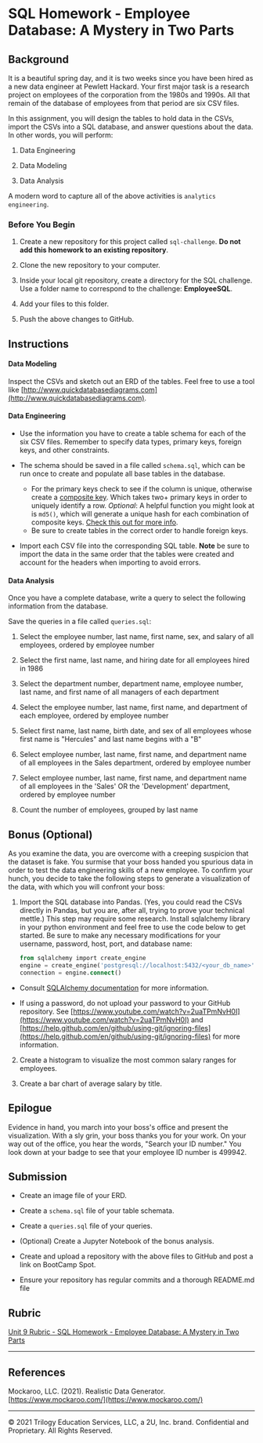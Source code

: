 # SQL Homework - Employee Database: A Mystery in Two Parts

## Background

It is a beautiful spring day, and it is two weeks since you have been hired as a new data engineer at Pewlett Hackard. Your first major task is a research project on employees of the corporation from the 1980s and 1990s. All that remain of the database of employees from that period are six CSV files.

In this assignment, you will design the tables to hold data in the CSVs, import the CSVs into a SQL database, and answer questions about the data. In other words, you will perform:

1. Data Engineering

2. Data Modeling

3. Data Analysis

A modern word to capture all of the above activities is `analytics engineering`.

### Before You Begin

1. Create a new repository for this project called `sql-challenge`. **Do not add this homework to an existing repository**.

2. Clone the new repository to your computer.

3. Inside your local git repository, create a directory for the SQL challenge. Use a folder name to correspond to the challenge: **EmployeeSQL**.

4. Add your files to this folder.

5. Push the above changes to GitHub.

## Instructions

#### Data Modeling

Inspect the CSVs and sketch out an ERD of the tables. Feel free to use a tool like [http://www.quickdatabasediagrams.com](http://www.quickdatabasediagrams.com).

#### Data Engineering

- Use the information you have to create a table schema for each of the six CSV files. Remember to specify data types, primary keys, foreign keys, and other constraints.
- The schema should be saved in a file called `schema.sql`, which can be run once to create and populate all base tables in the database.

  - For the primary keys check to see if the column is unique, otherwise create a [composite key](https://en.wikipedia.org/wiki/Compound_key). Which takes two+ primary keys in order to uniquely identify a row. _Optional_: A helpful function you might look at is `md5()`, which will generate a unique hash for each combination of composite keys. [Check this out for more info](https://blog.getdbt.com/the-most-underutilized-function-in-sql/).
  - Be sure to create tables in the correct order to handle foreign keys.

- Import each CSV file into the corresponding SQL table. **Note** be sure to import the data in the same order that the tables were created and account for the headers when importing to avoid errors.

#### Data Analysis

Once you have a complete database, write a query to select the following information from the database.

Save the queries in a file called `queries.sql`:

1. Select the employee number, last name, first name, sex, and salary of all employees, ordered by employee number

2. Select the first name, last name, and hiring date for all employees hired in 1986

3. Select the department number, department name, employee number, last name, and first name of all managers of each department

4. Select the employee number, last name, first name, and department of each employee, ordered by employee number

5. Select first name, last name, birth date, and sex of all employees whose first name is "Hercules" and last name begins with a "B"

6. Select employee number, last name, first name, and department name of all employees in the Sales department, ordered by employee number

7. Select employee number, last name, first name, and department name of all employees in the 'Sales' OR the 'Development' department, ordered by employee number

8. Count the number of employees, grouped by last name

## Bonus (Optional)

As you examine the data, you are overcome with a creeping suspicion that the dataset is fake. You surmise that your boss handed you spurious data in order to test the data engineering skills of a new employee. To confirm your hunch, you decide to take the following steps to generate a visualization of the data, with which you will confront your boss:

1. Import the SQL database into Pandas. (Yes, you could read the CSVs directly in Pandas, but you are, after all, trying to prove your technical mettle.) This step may require some research. Install sqlalchemy library in your python environment and feel free to use the code below to get started. Be sure to make any necessary modifications for your username, password, host, port, and database name:

   ```sql
   from sqlalchemy import create_engine
   engine = create_engine('postgresql://localhost:5432/<your_db_name>')
   connection = engine.connect()
   ```

- Consult [SQLAlchemy documentation](https://docs.sqlalchemy.org/en/latest/core/engines.html#postgresql) for more information.

- If using a password, do not upload your password to your GitHub repository. See [https://www.youtube.com/watch?v=2uaTPmNvH0I](https://www.youtube.com/watch?v=2uaTPmNvH0I) and [https://help.github.com/en/github/using-git/ignoring-files](https://help.github.com/en/github/using-git/ignoring-files) for more information.

2. Create a histogram to visualize the most common salary ranges for employees.

3. Create a bar chart of average salary by title.

## Epilogue

Evidence in hand, you march into your boss's office and present the visualization. With a sly grin, your boss thanks you for your work. On your way out of the office, you hear the words, "Search your ID number." You look down at your badge to see that your employee ID number is 499942.

## Submission

- Create an image file of your ERD.

- Create a `schema.sql` file of your table schemata.

- Create a `queries.sql` file of your queries.

- (Optional) Create a Jupyter Notebook of the bonus analysis.

- Create and upload a repository with the above files to GitHub and post a link on BootCamp Spot.

- Ensure your repository has regular commits and a thorough README.md file

## Rubric

[Unit 9 Rubric - SQL Homework - Employee Database: A Mystery in Two Parts](https://docs.google.com/document/d/1OksnTYNCT0v0E-VkhIMJ9-iG0_oXNwCZAJlKV0aVMKQ/edit?usp=sharing)

- - -

## References

Mockaroo, LLC. (2021). Realistic Data Generator. [https://www.mockaroo.com/](https://www.mockaroo.com/)

- - -

© 2021 Trilogy Education Services, LLC, a 2U, Inc. brand. Confidential and Proprietary. All Rights Reserved.